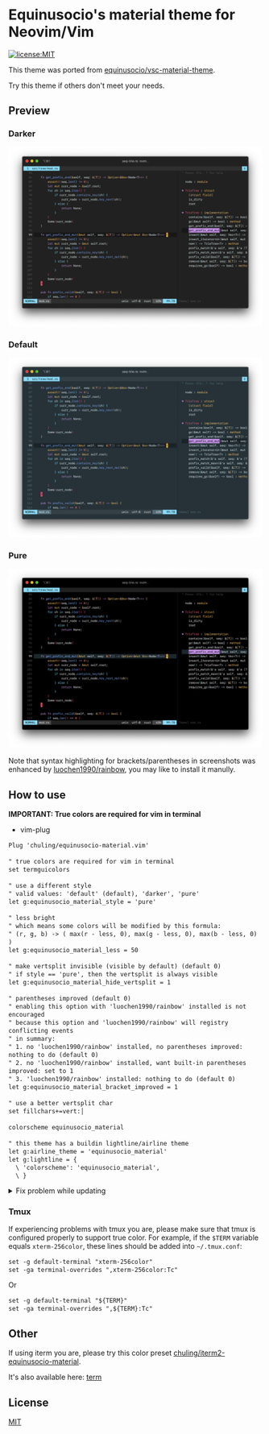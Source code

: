 # Equinusocio's material theme for Neovim/Vim

[![license:MIT](https://img.shields.io/badge/license-MIT-6F42C1)](LICENSE)

This theme was ported from [equinusocio/vsc-material-theme](https://github.com/equinusocio/vsc-material-theme).

Try this theme if others don't meet your needs.

## Preview

### Darker

![](https://raw.githubusercontent.com/chuling/vim-equinusocio-material-preview/master/darker.png)

### Default

![](https://raw.githubusercontent.com/chuling/vim-equinusocio-material-preview/master/default.png)

### Pure

![](https://raw.githubusercontent.com/chuling/vim-equinusocio-material-preview/master/pure.png)

Note that syntax highlighting for brackets/parentheses in screenshots was enhanced by [luochen1990/rainbow](https://github.com/luochen1990/rainbow), you may like to install it manully.

## How to use

**IMPORTANT: True colors are required for vim in terminal**

* vim-plug

```vim
Plug 'chuling/equinusocio-material.vim'

" true colors are required for vim in terminal
set termguicolors

" use a different style
" valid values: 'default' (default), 'darker', 'pure'
let g:equinusocio_material_style = 'pure'

" less bright
" which means some colors will be modified by this formula:
" (r, g, b) -> ( max(r - less, 0), max(g - less, 0), max(b - less, 0) )
let g:equinusocio_material_less = 50

" make vertsplit invisible (visible by default) (default 0)
" if style == 'pure', then the vertsplit is always visible
let g:equinusocio_material_hide_vertsplit = 1

" parentheses improved (default 0)
" enabling this option with 'luochen1990/rainbow' installed is not encouraged
" because this option and 'luochen1990/rainbow' will registry conflicting events
" in summary:
" 1. no 'luochen1990/rainbow' installed, no parentheses improved: nothing to do (default 0)
" 2. no 'luochen1990/rainbow' installed, want built-in parentheses improved: set to 1
" 3. 'luochen1990/rainbow' installed: nothing to do (default 0)
let g:equinusocio_material_bracket_improved = 1

" use a better vertsplit char
set fillchars+=vert:│

colorscheme equinusocio_material

" this theme has a buildin lightline/airline theme
let g:airline_theme = 'equinusocio_material'
let g:lightline = {
  \ 'colorscheme': 'equinusocio_material',
  \ }
```

<details>
  <summary>Fix problem while updating</summary>

**IMPORTANT**: This repo has been reformed to reduce the size, and you might find problem (like `fatal: refusing to merge unrelated histories`) while runing plugin update command such as `PlugUpdate`. To solve this problem (for `vim-plug` users), first run `PlugClean` to detect the problem and delete the directory, then re-run `PlugUpdate` or `PlugInstall`.

[Related issue](https://github.com/chuling/vim-equinusocio-material/issues/2)
</details>

### Tmux

If experiencing problems with tmux you are, please make sure that tmux is configured properly to support true color. For example, if the `$TERM` variable equals `xterm-256color`, these lines should be added into `~/.tmux.conf`:

```
set -g default-terminal "xterm-256color"
set -ga terminal-overrides ",xterm-256color:Tc"
```

Or

```
set -g default-terminal "${TERM}"
set -ga terminal-overrides ",${TERM}:Tc"
```

## Other

If using iterm you are, please try this color preset [chuling/iterm2-equinusocio-material](https://github.com/chuling/iterm2-equinusocio-material).

It's also available here: [term](./term)

## License

[MIT](LICENSE)
